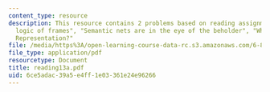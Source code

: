 ```yaml
---
content_type: resource
description: This resource contains 2 problems based on reading assignment on "The
  logic of frames", "Semantic nets are in the eye of the beholder", "What is a Knowledge
  Representation?"
file: /media/https%3A/open-learning-course-data-rc.s3.amazonaws.com/6-871-knowledge-based-applications-systems-spring-2005/6ce5adac39a5e4ff1e03361e24e96266_reading13a.pdf
file_type: application/pdf
resourcetype: Document
title: reading13a.pdf
uid: 6ce5adac-39a5-e4ff-1e03-361e24e96266
---
```

